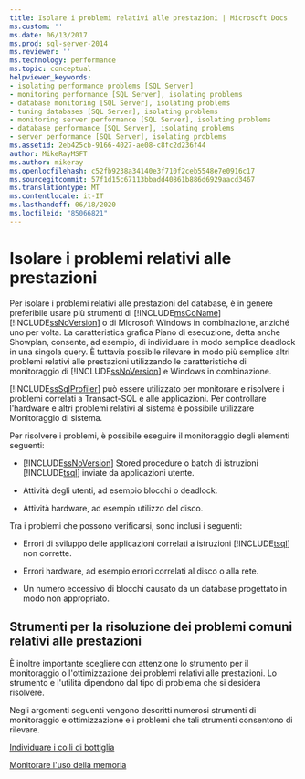 ```yaml
---
title: Isolare i problemi relativi alle prestazioni | Microsoft Docs
ms.custom: ''
ms.date: 06/13/2017
ms.prod: sql-server-2014
ms.reviewer: ''
ms.technology: performance
ms.topic: conceptual
helpviewer_keywords:
- isolating performance problems [SQL Server]
- monitoring performance [SQL Server], isolating problems
- database monitoring [SQL Server], isolating problems
- tuning databases [SQL Server], isolating problems
- monitoring server performance [SQL Server], isolating problems
- database performance [SQL Server], isolating problems
- server performance [SQL Server], isolating problems
ms.assetid: 2eb425cb-9166-4027-ae08-c8fc2d236f44
author: MikeRayMSFT
ms.author: mikeray
ms.openlocfilehash: c52fb9238a34140e3f710f2ceb5548e7e0916c17
ms.sourcegitcommit: 57f1d15c67113bbadd40861b886d6929aacd3467
ms.translationtype: MT
ms.contentlocale: it-IT
ms.lasthandoff: 06/18/2020
ms.locfileid: "85066821"
---
```

# <a name="isolate-performance-problems"></a>Isolare i problemi relativi alle prestazioni
  Per isolare i problemi relativi alle prestazioni del database, è in genere preferibile usare più strumenti di [!INCLUDE[msCoName](../../includes/msconame-md.md)] [!INCLUDE[ssNoVersion](../../includes/ssnoversion-md.md)] o di Microsoft Windows in combinazione, anziché uno per volta. La caratteristica grafica Piano di esecuzione, detta anche Showplan, consente, ad esempio, di individuare in modo semplice deadlock in una singola query. È tuttavia possibile rilevare in modo più semplice altri problemi relativi alle prestazioni utilizzando le caratteristiche di monitoraggio di [!INCLUDE[ssNoVersion](../../includes/ssnoversion-md.md)] e Windows in combinazione.  
  
 [!INCLUDE[ssSqlProfiler](../../includes/sssqlprofiler-md.md)] può essere utilizzato per monitorare e risolvere i problemi correlati a Transact-SQL e alle applicazioni. Per controllare l'hardware e altri problemi relativi al sistema è possibile utilizzare Monitoraggio di sistema.  
  
 Per risolvere i problemi, è possibile eseguire il monitoraggio degli elementi seguenti:  
  
-   [!INCLUDE[ssNoVersion](../../includes/ssnoversion-md.md)] Stored procedure o batch di istruzioni [!INCLUDE[tsql](../../includes/tsql-md.md)] inviate da applicazioni utente.  
  
-   Attività degli utenti, ad esempio blocchi o deadlock.  
  
-   Attività hardware, ad esempio utilizzo del disco.  
  
 Tra i problemi che possono verificarsi, sono inclusi i seguenti:  
  
-   Errori di sviluppo delle applicazioni correlati a istruzioni [!INCLUDE[tsql](../../includes/tsql-md.md)] non corrette.  
  
-   Errori hardware, ad esempio errori correlati al disco o alla rete.  
  
-   Un numero eccessivo di blocchi causato da un database progettato in modo non appropriato.  
  
## <a name="tools-for-common-performance-problems"></a>Strumenti per la risoluzione dei problemi comuni relativi alle prestazioni  
 È inoltre importante scegliere con attenzione lo strumento per il monitoraggio o l'ottimizzazione dei problemi relativi alle prestazioni. Lo strumento e l'utilità dipendono dal tipo di problema che si desidera risolvere.  
  
 Negli argomenti seguenti vengono descritti numerosi strumenti di monitoraggio e ottimizzazione e i problemi che tali strumenti consentono di rilevare.  
  
 [Individuare i colli di bottiglia](identify-bottlenecks.md)  
  
 [Monitorare l'uso della memoria](../performance-monitor/monitor-memory-usage.md)  
  
  
